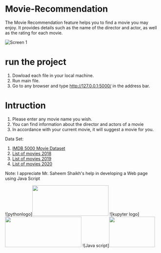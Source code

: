 # Movie-Recommendation
The Movie Recommendation feature helps you to find a movie you may enjoy. It provides details such as the name of the director and actor, as well as the rating for each movie.


![Screen 1](https://user-images.githubusercontent.com/115481955/219932935-1fbb0e29-292e-4016-8f6c-bc07b36cb247.png)

# run the project
1. Dowload each file in your local machine.
2. Run main file.
3. Go to any browser and type http://127.0.0.1:5000/ in the address bar.

# Intruction
1. Please enter any movie name you wish.
2. You can find information about the director and actors of a movie
3. In accordance with your current movie, it will suggest a movie for you.

Data Set:
1. [IMDB 5000 Movie Dataset](https://www.kaggle.com/datasets/carolzhangdc/imdb-5000-movie-dataset)
2. [List of movies 2018](https://en.wikipedia.org/wiki/List_of_American_films_of_2018)
3. [List of movies 2019](https://en.wikipedia.org/wiki/List_of_American_films_of_2019)
4. [List of movies 2020](https://en.wikipedia.org/wiki/List_of_American_films_of_2020)

Note:
I appreciate Mr. Saheem Shaikh's help in developing a Web page using Java Script

![pythonlogo]<img src="https://user-images.githubusercontent.com/115481955/219933776-cee9aa76-735a-42ed-a423-e2cb7e679f09.png" width="250" height="100">
![kupyter logo]<img src="https://user-images.githubusercontent.com/115481955/219933794-c277f270-8a8f-4078-8cbb-8c5bdfd1fac7.png" width="250" height="100">
![Java script]<img src="https://user-images.githubusercontent.com/115481955/219933800-2fa4d79e-5aa8-48e3-9fdb-fabe9212279e.png" width="150" height="100">
